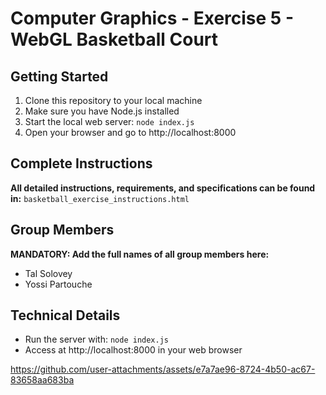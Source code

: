 # Computer Graphics - Exercise 5 - WebGL Basketball Court

## Getting Started
1. Clone this repository to your local machine
2. Make sure you have Node.js installed
3. Start the local web server: `node index.js`
4. Open your browser and go to http://localhost:8000

## Complete Instructions
**All detailed instructions, requirements, and specifications can be found in:**
`basketball_exercise_instructions.html`

## Group Members
**MANDATORY: Add the full names of all group members here:**
- Tal Solovey
- Yossi Partouche

## Technical Details
- Run the server with: `node index.js`
- Access at http://localhost:8000 in your web browser


https://github.com/user-attachments/assets/e7a7ae96-8724-4b50-ac67-83658aa683ba


